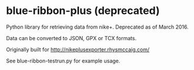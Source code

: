 blue-ribbon-plus (deprecated)
================

Python library for retrieving data from nike+. Deprecated as of March 2016.

Data can be converted to JSON, GPX or TCX formats.

Originally built for http://nikeplusexporter.rhysmccaig.com/

See blue-ribbon-testrun.py for example usage.


